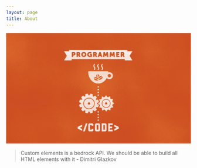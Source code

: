 ```yaml
---
layout: page
title: About
---
```


![Life of a programmer](/assets/wallpaper.jpg)

> Custom elements is a bedrock API. We should be able to build all HTML elements with it - Dimitri Glazkov
